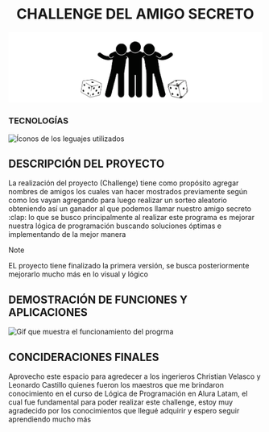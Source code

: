 <h1 align="center"> CHALLENGE DEL AMIGO SECRETO </h1>

![Silueta de tres personas abrasandose y un dado a cada lado](https://github.com/CoralesS/amigo-secreto/blob/388b6685e0e12632edc85259f694800caa1fd218/logo-amigo-secreto.png)

<h3>TECNOLOGÍAS</h3>

![Íconos de los leguajes utilizados](https://skillicons.dev/icons?i=html,css,js)
<h2> DESCRIPCIÓN DEL PROYECTO </h2>
<P>La realización del proyecto (Challenge) tiene como propósito agregar nombres de amigos los cuales van hacer mostrados previamente según como los vayan agregando para luego realizar un sorteo aleatorio obteniendo así un ganador al que podemos llamar nuestro amigo secreto :clap: lo que se busco principalmente al realizar este programa es mejorar nuestra lógica de programación buscando soluciones óptimas e implementando de la mejor manera</P> 

>[!NOTE]
>EL proyecto tiene finalizado la primera versión, se busca posteriormente mejorarlo mucho más en lo visual y lógico

<h2>DEMOSTRACIÓN DE FUNCIONES Y APLICACIONES</h2>

![Gif que muestra el funcionamiento del progrma](https://github.com/user-attachments/assets/68fa59d8-a155-4d7b-bac0-3ffadd5bdf7d)

<h2>CONCIDERACIONES FINALES</h2>
<p> Aprovecho este espacio para agredecer a los ingerieros Christian Velasco y Leonardo Castillo quienes fueron los maestros que me brindaron conocimiento en el curso de Lógica de Programación en Alura Latam, el cual fue fundamental para poder realizar este challenge, estoy muy agradecido por los conocimientos que llegué adquirir y espero seguir aprendiendo mucho más</p>
